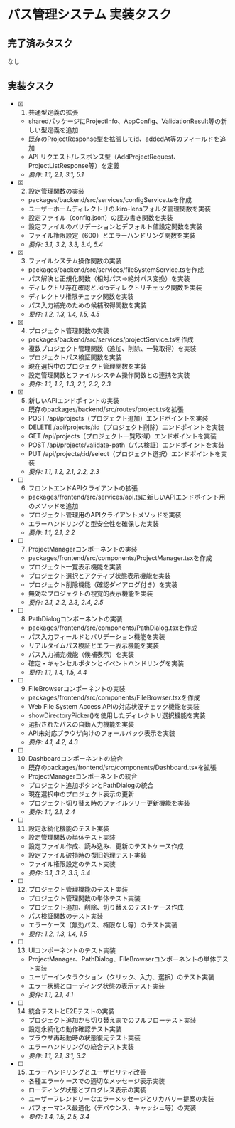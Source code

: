 # パス管理システム 実装タスク

## 完了済みタスク

なし

## 実装タスク

- [x] 1. 共通型定義の拡張
  - sharedパッケージにProjectInfo、AppConfig、ValidationResult等の新しい型定義を追加
  - 既存のProjectResponse型を拡張してid、addedAt等のフィールドを追加
  - API リクエスト/レスポンス型（AddProjectRequest、ProjectListResponse等）を定義
  - _要件: 1.1, 2.1, 3.1, 5.1_

- [x] 2. 設定管理関数の実装
  - packages/backend/src/services/configService.tsを作成
  - ユーザーホームディレクトリの.kiro-lensフォルダ管理関数を実装
  - 設定ファイル（config.json）の読み書き関数を実装
  - 設定ファイルのバリデーションとデフォルト値設定関数を実装
  - ファイル権限設定（600）とエラーハンドリング関数を実装
  - _要件: 3.1, 3.2, 3.3, 3.4, 5.4_

- [x] 3. ファイルシステム操作関数の実装
  - packages/backend/src/services/fileSystemService.tsを作成
  - パス解決と正規化関数（相対パス→絶対パス変換）を実装
  - ディレクトリ存在確認と.kiroディレクトリチェック関数を実装
  - ディレクトリ権限チェック関数を実装
  - パス入力補完のための候補取得関数を実装
  - _要件: 1.2, 1.3, 1.4, 1.5, 4.5_

- [x] 4. プロジェクト管理関数の実装
  - packages/backend/src/services/projectService.tsを作成
  - 複数プロジェクト管理関数（追加、削除、一覧取得）を実装
  - プロジェクトパス検証関数を実装
  - 現在選択中のプロジェクト管理関数を実装
  - 設定管理関数とファイルシステム操作関数との連携を実装
  - _要件: 1.1, 1.2, 1.3, 2.1, 2.2, 2.3_

- [x] 5. 新しいAPIエンドポイントの実装
  - 既存のpackages/backend/src/routes/project.tsを拡張
  - POST /api/projects（プロジェクト追加）エンドポイントを実装
  - DELETE /api/projects/:id（プロジェクト削除）エンドポイントを実装
  - GET /api/projects（プロジェクト一覧取得）エンドポイントを実装
  - POST /api/projects/validate-path（パス検証）エンドポイントを実装
  - PUT /api/projects/:id/select（プロジェクト選択）エンドポイントを実装
  - _要件: 1.1, 1.2, 2.1, 2.2, 2.3_

- [ ] 6. フロントエンドAPIクライアントの拡張
  - packages/frontend/src/services/api.tsに新しいAPIエンドポイント用のメソッドを追加
  - プロジェクト管理用のAPIクライアントメソッドを実装
  - エラーハンドリングと型安全性を確保した実装
  - _要件: 1.1, 2.1, 2.2_

- [ ] 7. ProjectManagerコンポーネントの実装
  - packages/frontend/src/components/ProjectManager.tsxを作成
  - プロジェクト一覧表示機能を実装
  - プロジェクト選択とアクティブ状態表示機能を実装
  - プロジェクト削除機能（確認ダイアログ付き）を実装
  - 無効なプロジェクトの視覚的表示機能を実装
  - _要件: 2.1, 2.2, 2.3, 2.4, 2.5_

- [ ] 8. PathDialogコンポーネントの実装
  - packages/frontend/src/components/PathDialog.tsxを作成
  - パス入力フィールドとバリデーション機能を実装
  - リアルタイムパス検証とエラー表示機能を実装
  - パス入力補完機能（候補表示）を実装
  - 確定・キャンセルボタンとイベントハンドリングを実装
  - _要件: 1.1, 1.4, 1.5, 4.4_

- [ ] 9. FileBrowserコンポーネントの実装
  - packages/frontend/src/components/FileBrowser.tsxを作成
  - Web File System Access APIの対応状況チェック機能を実装
  - showDirectoryPicker()を使用したディレクトリ選択機能を実装
  - 選択されたパスの自動入力機能を実装
  - API未対応ブラウザ向けのフォールバック表示を実装
  - _要件: 4.1, 4.2, 4.3_

- [ ] 10. Dashboardコンポーネントの統合
  - 既存のpackages/frontend/src/components/Dashboard.tsxを拡張
  - ProjectManagerコンポーネントの統合
  - プロジェクト追加ボタンとPathDialogの統合
  - 現在選択中のプロジェクト表示の更新
  - プロジェクト切り替え時のファイルツリー更新機能を実装
  - _要件: 1.1, 2.1, 2.4_

- [ ] 11. 設定永続化機能のテスト実装
  - 設定管理関数の単体テスト実装
  - 設定ファイル作成、読み込み、更新のテストケース作成
  - 設定ファイル破損時の復旧処理テスト実装
  - ファイル権限設定のテスト実装
  - _要件: 3.1, 3.2, 3.3, 3.4_

- [ ] 12. プロジェクト管理機能のテスト実装
  - プロジェクト管理関数の単体テスト実装
  - プロジェクト追加、削除、切り替えのテストケース作成
  - パス検証関数のテスト実装
  - エラーケース（無効パス、権限なし等）のテスト実装
  - _要件: 1.2, 1.3, 1.4, 1.5_

- [ ] 13. UIコンポーネントのテスト実装
  - ProjectManager、PathDialog、FileBrowserコンポーネントの単体テスト実装
  - ユーザーインタラクション（クリック、入力、選択）のテスト実装
  - エラー状態とローディング状態の表示テスト実装
  - _要件: 1.1, 2.1, 4.1_

- [ ] 14. 統合テストとE2Eテストの実装
  - プロジェクト追加から切り替えまでのフルフローテスト実装
  - 設定永続化の動作確認テスト実装
  - ブラウザ再起動時の状態復元テスト実装
  - エラーハンドリングの統合テスト実装
  - _要件: 1.1, 2.1, 3.1, 3.2_

- [ ] 15. エラーハンドリングとユーザビリティ改善
  - 各種エラーケースでの適切なメッセージ表示実装
  - ローディング状態とプログレス表示の実装
  - ユーザーフレンドリーなエラーメッセージとリカバリー提案の実装
  - パフォーマンス最適化（デバウンス、キャッシュ等）の実装
  - _要件: 1.4, 1.5, 2.5, 3.4_
